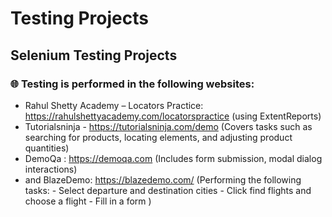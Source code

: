 # Testing Projects

## Selenium Testing Projects

### 🌐 Testing is performed in the following websites:

- Rahul Shetty Academy – Locators Practice:  https://rahulshettyacademy.com/locatorspractice  (using ExtentReports)
- Tutorialsninja - https://tutorialsninja.com/demo (Covers tasks such as searching for products, locating elements, and adjusting product quantities)
- DemoQa : https://demoqa.com   (Includes form submission, modal dialog interactions)
- and BlazeDemo: https://blazedemo.com/
      (Performing the following tasks:
        - Select departure and destination cities
        - Click find flights and choose a flight
        - Fill in a form )
                  
